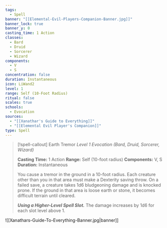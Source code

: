 ```yaml
---
tags:
  - Spell
banner: "[[Elemental-Evil-Players-Companion-Banner.jpg]]"
banner_lock: true
banner_y: 0
casting_time: 1 Action
classes:
  - Bard
  - Druid
  - Sorcerer
  - Wizard
components:
  - V
  - S
concentration: false
duration: Instantaneous
icon: LiWand2
level: 1
range: Self (10-Foot Radius)
ritual: false
scales: true
schools:
  - Evocation
sources:
  - "[[Xanathar's Guide to Everything]]"
  - "[[Elemental Evil Player's Companion]]"
type: Spell
---
```

>[!spell-callout] Earth Tremor
>_Level 1 Evocation (Bard, Druid, Sorcerer, Wizard)_
>
>**Casting Time:** 1 Action
>**Range:** Self (10-foot radius)
>**Components:** V, S
>**Duration:** Instantaneous
>
>You cause a tremor in the ground in a 10-foot radius. Each creature other than you in that area must make a Dexterity saving throw. On a failed save, a creature takes 1d6 bludgeoning damage and is knocked prone. If the ground in that area is loose earth or stone, it becomes difficult terrain until cleared.
>
>**_Using a Higher-Level Spell Slot._** The damage increases by 1d6 for each slot level above 1.

![[Xanathars-Guide-To-Everything-Banner.jpg|banner]]